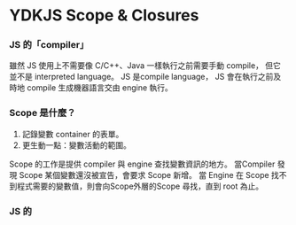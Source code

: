 # YDKJS Scope & Closures



### JS 的「compiler」

雖然 JS 使用上不需要像 C/C++、Java 一樣執行之前需要手動 compile，
但它並不是 interpreted language。
JS 是compile language，
JS 會在執行之前及時地 compile 生成機器語言交由 engine 執行。

### Scope 是什麼？

1. 記錄變數 container 的表單。
2. 更生動一點：變數活動的範圍。

Scope 的工作是提供 compiler 與 engine 查找變數資訊的地方。
當Compiler 發現 Scope 某個變數還沒被宣告，會要求 Scope 新增。
當 Engine 在 Scope 找不到程式需要的變數值，則會向Scope外層的Scope 尋找，直到 root 為止。

### JS 的 